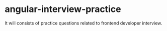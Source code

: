 # angular-interview-practice
It will consists of practice questions related to frontend developer interview.

